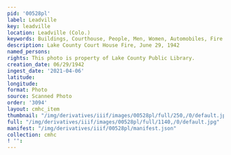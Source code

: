 ```yaml
---
pid: '00528pl'
label: Leadville
key: leadville
location: Leadville (Colo.)
keywords: Buildings, Courthouse, People, Men, Women, Automobiles, Fire Department
description: Lake County Court House Fire, June 29, 1942
named_persons: 
rights: This photo is property of Lake County Public Library.
creation_date: 06/29/1942
ingest_date: '2021-04-06'
latitude: 
longitude: 
format: Photo
source: Scanned Photo
order: '3094'
layout: cmhc_item
thumbnail: "/img/derivatives/iiif/images/00528pl/full/250,/0/default.jpg"
full: "/img/derivatives/iiif/images/00528pl/full/1140,/0/default.jpg"
manifest: "/img/derivatives/iiif/00528pl/manifest.json"
collection: cmhc
! '': 
---
```

